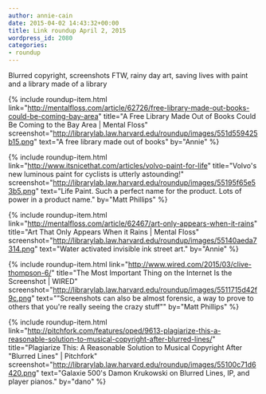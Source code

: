```yaml
---
author: annie-cain
date: 2015-04-02 14:43:32+00:00
title: Link roundup April 2, 2015
wordpress_id: 2080
categories:
- roundup
---
```


Blurred copyright, screenshots FTW, rainy day art, saving lives with paint and a library made of a library

{% include roundup-item.html
  link="http://mentalfloss.com/article/62726/free-library-made-out-books-could-be-coming-bay-area"
  title="A Free Library Made Out of Books Could Be Coming to the Bay Area | Mental Floss"
  screenshot="http://librarylab.law.harvard.edu/roundup/images/551d559425b15.png"
  text="A free library made out of books"
  by="Annie"
%}

{% include roundup-item.html
  link="http://www.itsnicethat.com/articles/volvo-paint-for-life"
  title="Volvo's new luminous paint for cyclists is utterly astounding!"
  screenshot="http://librarylab.law.harvard.edu/roundup/images/55195f65e53b5.png"
  text="Life Paint. Such a perfect name for the product. Lots of power in a product name."
  by="Matt Phillips"
%}

{% include roundup-item.html
  link="http://mentalfloss.com/article/62467/art-only-appears-when-it-rains"
  title="Art That Only Appears When it Rains | Mental Floss"
  screenshot="http://librarylab.law.harvard.edu/roundup/images/55140aeda7314.png"
  text="Water activated invisible ink street art."
  by="Annie"
%}

{% include roundup-item.html
  link="http://www.wired.com/2015/03/clive-thompson-6/"
  title="The Most Important Thing on the Internet Is the Screenshot | WIRED"
  screenshot="http://librarylab.law.harvard.edu/roundup/images/5511715d42f9c.png"
  text="\"Screenshots can also be almost forensic, a way to prove to others that you're really seeing the crazy stuff\""
  by="Matt Phillips"
%}

{% include roundup-item.html
  link="http://pitchfork.com/features/oped/9613-plagiarize-this-a-reasonable-solution-to-musical-copyright-after-blurred-lines/"
  title="Plagiarize This: A Reasonable Solution to Musical Copyright After "Blurred Lines" | Pitchfork"
  screenshot="http://librarylab.law.harvard.edu/roundup/images/55100c71d6420.png"
  text="Galaxie 500's Damon Krukowski on Blurred Lines, IP, and player pianos."
  by="dano"
%}

